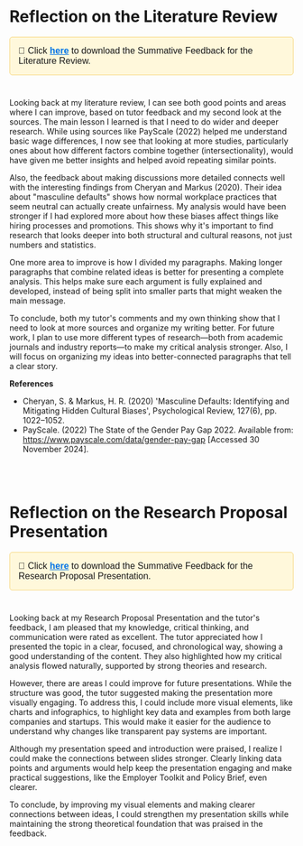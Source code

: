 # Reflection on the Literature Review

<div style="background-color: #fff8db; border: 1px solid #f7d67d; padding: 15px; border-radius: 5px; font-family: Arial, sans-serif; font-size: 16px;  margin-bottom: 40px">
  📁 Click 
  <a href="https://pet-e-portfolio.vercel.app/exercises/literature-review-summative-feedback.pdf" style="color: #0073e6; text-decoration: underline; font-weight: bold;" target="_blank">here</a> 
  to download the Summative Feedback for the Literature Review.
</div>

Looking back at my literature review, I can see both good points and areas where I can improve, based on tutor feedback and my second look at the sources. The main lesson I learned is that I need to do wider and deeper research. While using sources like PayScale (2022) helped me understand basic wage differences, I now see that looking at more studies, particularly ones about how different factors combine together (intersectionality), would have given me better insights and helped avoid repeating similar points.
</br>

Also, the feedback about making discussions more detailed connects well with the interesting findings from Cheryan and Markus (2020). Their idea about "masculine defaults" shows how normal workplace practices that seem neutral can actually create unfairness. My analysis would have been stronger if I had explored more about how these biases affect things like hiring processes and promotions. This shows why it's important to find research that looks deeper into both structural and cultural reasons, not just numbers and statistics.
</br>

One more area to improve is how I divided my paragraphs. Making longer paragraphs that combine related ideas is better for presenting a complete analysis. This helps make sure each argument is fully explained and developed, instead of being split into smaller parts that might weaken the main message.
</br>

To conclude, both my tutor's comments and my own thinking show that I need to look at more sources and organize my writing better. For future work, I plan to use more different types of research—both from academic journals and industry reports—to make my critical analysis stronger. Also, I will focus on organizing my ideas into better-connected paragraphs that tell a clear story.
</br>

**References**

- Cheryan, S. & Markus, H. R. (2020) 'Masculine Defaults: Identifying and Mitigating Hidden Cultural Biases', Psychological Review, 127(6), pp. 1022–1052.
- PayScale. (2022) The State of the Gender Pay Gap 2022. Available from: https://www.payscale.com/data/gender-pay-gap [Accessed 30 November 2024].

</br>
</br>

# Reflection on the Research Proposal Presentation

<div style="background-color: #fff8db; border: 1px solid #f7d67d; padding: 15px; border-radius: 5px; font-family: Arial, sans-serif; font-size: 16px;  margin-bottom: 40px">
  📁 Click 
  <a href="https://pet-e-portfolio.vercel.app/exercises/research-proposal-presentation-summative-feedback.pdf" style="color: #0073e6; text-decoration: underline; font-weight: bold;" target="_blank">here</a> 
  to download the Summative Feedback for the Research Proposal Presentation.
</div>

Looking back at my Research Proposal Presentation and the tutor's feedback, I am pleased that my knowledge, critical thinking, and communication were rated as excellent. The tutor appreciated how I presented the topic in a clear, focused, and chronological way, showing a good understanding of the content. They also highlighted how my critical analysis flowed naturally, supported by strong theories and research.
</br>

However, there are areas I could improve for future presentations. While the structure was good, the tutor suggested making the presentation more visually engaging. To address this, I could include more visual elements, like charts and infographics, to highlight key data and examples from both large companies and startups. This would make it easier for the audience to understand why changes like transparent pay systems are important.
</br>

Although my presentation speed and introduction were praised, I realize I could make the connections between slides stronger. Clearly linking data points and arguments would help keep the presentation engaging and make practical suggestions, like the Employer Toolkit and Policy Brief, even clearer.
</br>

To conclude, by improving my visual elements and making clearer connections between ideas, I could strengthen my presentation skills while maintaining the strong theoretical foundation that was praised in the feedback.
